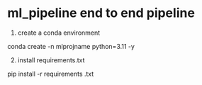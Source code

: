# ml_pipeline end to end pipeline 

1. create a conda environment 

  conda create -n mlprojname python=3.11 -y


2. install requirements.txt

  pip install -r requirements .txt